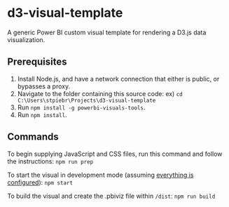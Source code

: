 # d3-visual-template
A generic Power BI custom visual template for rendering a D3.js data visualization.

## Prerequisites
1. Install Node.js, and have a network connection that either is public, or bypasses a proxy.
2. Navigate to the folder containing this source code: ex) `cd C:\Users\stpiebr\Projects\d3-visual-template`
3. Run `npm install -g powerbi-visuals-tools`.
4. Run `npm install`.

## Commands
To begin supplying JavaScript and CSS files, run this command and follow the instructions:
`npm run prep`

To start the visual in development mode (assuming [everything is configured](https://docs.microsoft.com/en-us/power-bi/service-custom-visuals-getting-started-with-developer-tools "Getting Started with Developer Tools")):
`npm start`

To build the visual and create the .pbiviz file within `/dist`:
`npm run build`
